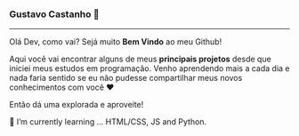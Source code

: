 <!--
**duartecgustavo/duartecgustavo** is a ✨ _special_ ✨ repository because its `README.md` (this file) appears on your GitHub profile.

Here are some ideas to get you started:

- 🔭 I’m currently working on ...
- 🌱 I’m currently learning ...
- 👯 I’m looking to collaborate on ...
- 🤔 I’m looking for help with ...
- 💬 Ask me about ...
- 📫 How to reach me: ...
- 😄 Pronouns: ...
- ⚡ Fun fact: ...
-->
### Gustavo Castanho :rocket:
---

Olá Dev, como vai? Sejá muito **Bem Vindo** ao meu Github!

Aqui você vai encontrar alguns de meus **principais projetos** desde que iniciei meus estudos em programação. Venho aprendendo mais a cada dia e nada faria sentido se eu não pudesse compartilhar meus novos conhecimentos com você :heart:

Então dá uma explorada e aproveite!

🌱 I’m currently learning ... HTML/CSS, JS and Python.
